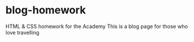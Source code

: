 # blog-homework
HTML &amp; CSS homework for the Academy
This is a blog page for those who love travelling
